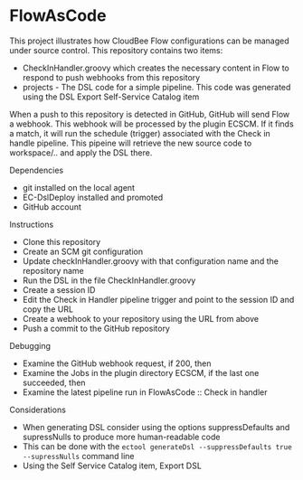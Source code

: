 # FlowAsCode

This project illustrates how CloudBee Flow configurations can be managed under source control. This repository contains two items:
- CheckInHandler.groovy which creates the necessary content in Flow to respond to push webhooks from this repository
- projects - The DSL code for a simple pipeline. This code was generated using the DSL Export Self-Service Catalog item

When a push to this repository is detected in GitHub, GitHub will send Flow a webhook. This webhook will be processed by the plugin ECSCM. If it finds a match, it will run the schedule (trigger) associated with the Check in handle pipeline. This pipeine will retrieve the new source code to workspace/.. and apply the DSL there.

Dependencies
- git installed on the local agent
- EC-DslDeploy installed and promoted
- GitHub account

Instructions
- Clone this repository
- Create an SCM git configuration
- Update checkInHandler.groovy with that configuration name and the repository name
- Run the DSL in the file CheckInHandler.groovy
- Create a session ID
- Edit the Check in Handler pipeline trigger and point to the session ID and copy the URL
- Create a webhook to your repository using the URL from above
- Push a commit to the GitHub repository

Debugging
- Examine the GitHub webhook request, if 200, then
- Examine the Jobs in the plugin directory ECSCM, if the last one succeeded, then
- Examine the latest pipeline run in FlowAsCode :: Check in handler

Considerations
- When generating DSL consider using the options suppressDefaults and supressNulls to produce more human-readable code
 - This can be done with the `ectool generateDsl --suppressDefaults true --supressNulls` command line
 - Using the Self Service Catalog item, Export DSL
